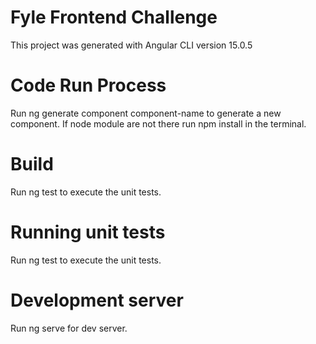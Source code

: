 # Fyle Frontend Challenge

This project was generated with Angular CLI version 15.0.5

# Code Run Process
Run ng generate component component-name to generate a new component. If node module are not there run npm install in the terminal.

# Build
Run ng test to execute the unit tests.

# Running unit tests
Run ng test to execute the unit tests.

# Development server
Run ng serve for dev server.




